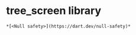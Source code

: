 


# tree_screen library






    *[<Null safety>](https://dart.dev/null-safety)*


















